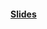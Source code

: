 #### [Slides](https://docs.google.com/presentation/d/14CJCGRruQrHsTrljIggsD35mlR0nc_rlO4jPH1y8r1g/edit?usp=sharing)
